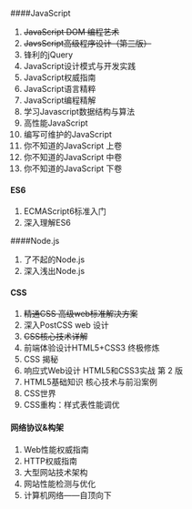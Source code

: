 ####JavaScript

1. ~~JavaScript DOM 编程艺术~~
2. ~~JavsScript高级程序设计（第三版）~~
3. 锋利的jQuery
4. JavaScript设计模式与开发实践
5. JavaScript权威指南
6. JavaScript语言精粹
7. JavaScript编程精解
8. 学习Javascript数据结构与算法
9. 高性能JavaScript
10. 编写可维护的JavaScript
11. 你不知道的JavaScript 上卷
12. 你不知道的JavaScript 中卷
13. 你不知道的JavaScript 下卷

#### ES6

1. ECMAScript6标准入门
2. 深入理解ES6

####Node.js

1. 了不起的Node.js
2. 深入浅出Node.js

#### CSS

1. ~~精通CSS 高级web标准解决方案~~
2. 深入PostCSS web 设计
3. ~~CSS核心技术详解~~
4. 前端体验设计HTML5+CSS3 终极修炼
5. CSS 揭秘
6. 响应式Web设计 HTML5和CSS3实战 第 2 版
7. HTML5基础知识 核心技术与前沿案例
8. CSS世界
9. CSS重构：样式表性能调优

#### 网络协议&构架

1. Web性能权威指南
2. HTTP权威指南
3. 大型网站技术架构
4. 网站性能检测与优化
5. 计算机网络——自顶向下



